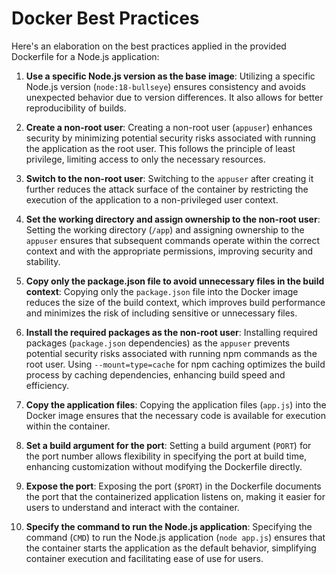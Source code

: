 # Docker Best Practices

Here's an elaboration on the best practices applied in the provided Dockerfile for a Node.js application:

1. **Use a specific Node.js version as the base image**: Utilizing a specific Node.js version (`node:18-bullseye`) ensures consistency and avoids unexpected behavior due to version differences. It also allows for better reproducibility of builds.

2. **Create a non-root user**: Creating a non-root user (`appuser`) enhances security by minimizing potential security risks associated with running the application as the root user. This follows the principle of least privilege, limiting access to only the necessary resources.

3. **Switch to the non-root user**: Switching to the `appuser` after creating it further reduces the attack surface of the container by restricting the execution of the application to a non-privileged user context.

4. **Set the working directory and assign ownership to the non-root user**: Setting the working directory (`/app`) and assigning ownership to the `appuser` ensures that subsequent commands operate within the correct context and with the appropriate permissions, improving security and stability.

5. **Copy only the package.json file to avoid unnecessary files in the build context**: Copying only the `package.json` file into the Docker image reduces the size of the build context, which improves build performance and minimizes the risk of including sensitive or unnecessary files.

6. **Install the required packages as the non-root user**: Installing required packages (`package.json` dependencies) as the `appuser` prevents potential security risks associated with running npm commands as the root user. Using `--mount=type=cache` for npm caching optimizes the build process by caching dependencies, enhancing build speed and efficiency.

7. **Copy the application files**: Copying the application files (`app.js`) into the Docker image ensures that the necessary code is available for execution within the container.

8. **Set a build argument for the port**: Setting a build argument (`PORT`) for the port number allows flexibility in specifying the port at build time, enhancing customization without modifying the Dockerfile directly.

9. **Expose the port**: Exposing the port (`$PORT`) in the Dockerfile documents the port that the containerized application listens on, making it easier for users to understand and interact with the container.

10. **Specify the command to run the Node.js application**: Specifying the command (`CMD`) to run the Node.js application (`node app.js`) ensures that the container starts the application as the default behavior, simplifying container execution and facilitating ease of use for users.
